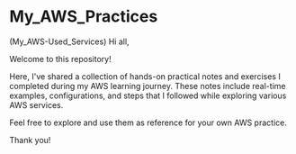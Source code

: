 # My_AWS_Practices
(My_AWS-Used_Services)
Hi all,

Welcome to this repository!

Here, I've shared a collection of hands-on practical notes and exercises I completed during my AWS learning journey. These notes include real-time examples, configurations, and steps that I followed while exploring various AWS services.

Feel free to explore and use them as reference for your own AWS practice.

Thank you!
